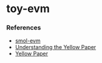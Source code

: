 # toy-evm

### References

- [smol-evm](https://github.com/karmacoma-eth/smol-evm/tree/main/src/smol_evm) 
- [Understanding the Yellow Paper](https://ethereum.org/en/developers/tutorials/yellow-paper-evm/)
- [Yellow Paper](https://ethereum.github.io/yellowpaper/paper.pdf)
